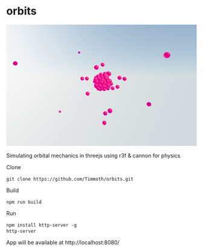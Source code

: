 # orbits
<p align="center">
   <div style="width:640;height:320">
       <img style="width: inherit" src="https://raw.githubusercontent.com/Timmoth/orbits/main/orbits.png">
</div>
</p>

Simulating orbital mechanics in threejs using r3f &amp; cannon for physics

Clone
```
git clone https://github.com/Timmoth/orbits.git
```
Build
```
npm run build
```
Run 
```
npm install http-server -g
http-server
```
App will be available at http://localhost:8080/
